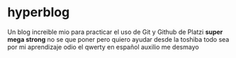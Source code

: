 # hyperblog
Un blog increible mio para practicar el uso de Git y Github de Platzi
**super mega strong**
no se que poner pero quiero ayudar desde la toshiba
todo sea por mi aprendizaje
odio el qwerty en español
auxilio me desmayo

